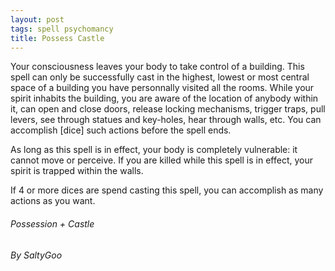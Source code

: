 ```yaml
---
layout: post
tags: spell psychomancy
title: Possess Castle
---
```


Your consciousness leaves your body to take control of a building. This spell can only be successfully cast in the highest, lowest or most central space of a building you have personnally visited all the rooms. While your spirit inhabits the building, you are aware of the location of anybody within it, can open and close doors, release locking mechanisms, trigger traps, pull levers, see through statues and key-holes, hear through walls, etc. You can accomplish [dice] such actions before the spell ends.

As long as this spell is in effect, your body is completely vulnerable: it cannot move or perceive. If you are killed while this spell is in effect, your spirit is trapped within the walls.

If 4 or more dices are spend casting this spell, you can accomplish as many actions as you want.

###### *Possession + Castle*

###### By SaltyGoo
